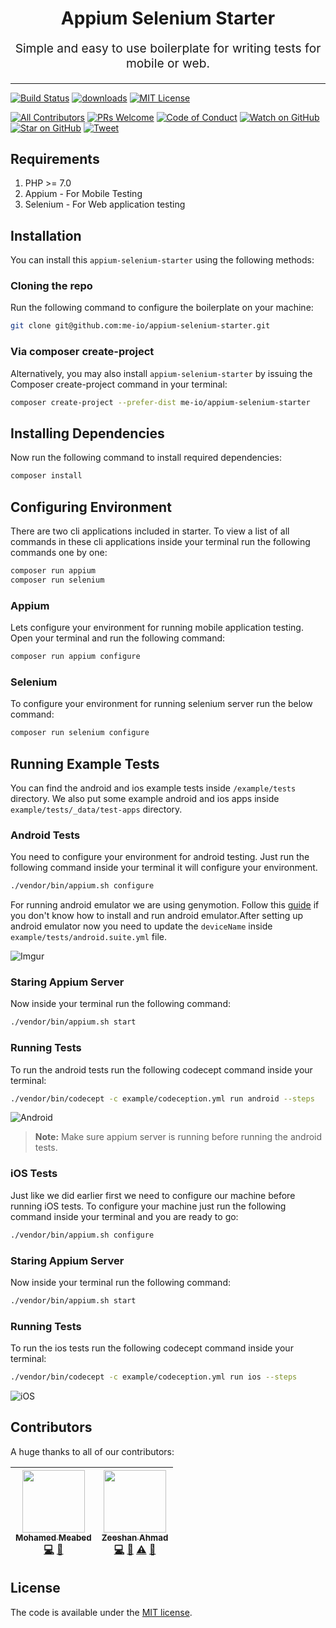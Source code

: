 <h1 align="center">
  Appium Selenium Starter 
</h1>
<p align="center" style="font-size: 1.2rem;">Simple and easy to use boilerplate for writing tests for mobile or web.</p>

<hr />

[![Build Status][build-badge]][build]
[![downloads][downloads-badge]][downloads]
[![MIT License][license-badge]][license]

[![All Contributors](https://img.shields.io/badge/all_contributors-2-orange.svg?style=flat-square)](#contributors)
[![PRs Welcome][prs-badge]][prs] 
[![Code of Conduct][coc-badge]][coc]
[![Watch on GitHub][github-watch-badge]][github-watch]
[![Star on GitHub][github-star-badge]][github-star]
[![Tweet][twitter-badge]][twitter]

## Requirements

1. PHP >= 7.0
2. Appium - For Mobile Testing
3. Selenium - For Web application testing

## Installation

You can install this `appium-selenium-starter` using the following methods:

### Cloning the repo

Run the following command to configure the boilerplate on your machine:

```bash
git clone git@github.com:me-io/appium-selenium-starter.git
```

### Via composer create-project

Alternatively, you may also install `appium-selenium-starter` by issuing the Composer create-project command in your 
terminal:

```bash
composer create-project --prefer-dist me-io/appium-selenium-starter
```

## Installing Dependencies

Now run the following command to install required dependencies:

```bash
composer install
```

## Configuring Environment

There are two cli applications included in starter. To view a list of all commands in these cli applications inside your terminal run the following commands one by one:

```bash
composer run appium
composer run selenium
```

### Appium

Lets configure your environment for running mobile application testing. Open your terminal and run the following command:

```bash
composer run appium configure
```

### Selenium

To configure your environment for running selenium server run the below command:

```bash
composer run selenium configure
```

## Running Example Tests

You can find the android and ios example tests inside `/example/tests` directory. We also put some example android
and ios apps inside `example/tests/_data/test-apps` directory.

### Android Tests

You need to configure your environment for android testing. Just run the following command inside your terminal 
it will configure your environment.

```bash
./vendor/bin/appium.sh configure
```

For running android emulator we are using genymotion. Follow this [guide](https://shankargarg.wordpress.com/2016/02/25/setup-genymotion-android-emulators-on-mac-os/) 
if you don't know how to install and run android emulator.After setting up android emulator now you need to 
update the `deviceName` inside `example/tests/android.suite.yml` file.

![Imgur](https://i.imgur.com/znQkuLq.png)

### Staring Appium Server

Now inside your terminal run the following command:

```bash
./vendor/bin/appium.sh start
```

### Running Tests

To run the android tests run the following codecept command inside your terminal:

```bash
./vendor/bin/codecept -c example/codeception.yml run android --steps
```

![Android](https://i.imgur.com/PdqDRFa.gif)

> **Note:** Make sure appium server is running before running the android tests.

### iOS Tests

Just like we did earlier first we need to configure our machine before running iOS tests. To configure your 
machine just run the following command inside your terminal and you are ready to go:

```bash
./vendor/bin/appium.sh configure
```

### Staring Appium Server

Now inside your terminal run the following command:

```bash
./vendor/bin/appium.sh start
```

### Running Tests

To run the ios tests run the following codecept command inside your terminal:

```bash
./vendor/bin/codecept -c example/codeception.yml run ios --steps
```

![iOS](https://i.imgur.com/Au45fXv.gif)

## Contributors

A huge thanks to all of our contributors:

<!-- ALL-CONTRIBUTORS-LIST:START - Do not remove or modify this section -->
<!-- prettier-ignore -->
| [<img src="https://avatars0.githubusercontent.com/u/45731?v=3" width="100px;"/><br /><sub><b>Mohamed Meabed</b></sub>](https://github.com/Meabed)<br />[💻](https://github.com/me-io/appium-selenium-starter/commits?author=Meabed "Code") [📢](#talk-Meabed "Talks") | [<img src="https://avatars2.githubusercontent.com/u/16267321?v=3" width="100px;"/><br /><sub><b>Zeeshan Ahmad</b></sub>](https://github.com/zeeshanu)<br />[💻](https://github.com/me-io/appium-selenium-starter/commits?author=zeeshanu "Code") [🐛](https://github.com/me-io/appium-selenium-starter/issues?q=author%3Azeeshanu "Bug reports") [⚠️](https://github.com/me-io/appium-selenium-starter/commits?author=zeeshanu "Tests") [📖](https://github.com/me-io/appium-selenium-starter/commits?author=zeeshanu "Documentation") |
| :---: | :---: |
<!-- ALL-CONTRIBUTORS-LIST:END -->

## License

The code is available under the [MIT license](LICENSE.md).

[build-badge]: https://img.shields.io/travis/me-io/appium-selenium-starter.svg?style=flat-square
[build]: https://travis-ci.org/me-io/appium-selenium-starter
[downloads-badge]: https://img.shields.io/packagist/dm/me-io/appium-selenium-starter.svg?style=flat-square
[downloads]: https://packagist.org/packages/me-io/appium-selenium-starter/stats
[license-badge]: https://img.shields.io/badge/license-MIT-brightgreen.svg?style=flat-square
[license]: https://github.com/me-io/appium-selenium-starter/blob/master/LICENSE.md
[prs-badge]: https://img.shields.io/badge/PRs-welcome-brightgreen.svg?style=flat-square
[prs]: http://makeapullrequest.com
[coc-badge]: https://img.shields.io/badge/code%20of-conduct-ff69b4.svg?style=flat-square
[coc]: https://github.com/me-io/appium-selenium-starter/blob/master/CODE_OF_CONDUCT.md
[github-watch-badge]: https://img.shields.io/github/watchers/me-io/appium-selenium-starter.svg?style=social
[github-watch]: https://github.com/me-io/appium-selenium-starter/watchers
[github-star-badge]: https://img.shields.io/github/stars/me-io/appium-selenium-starter.svg?style=social
[github-star]: https://github.com/me-io/appium-selenium-starter/stargazers
[twitter]: https://twitter.com/intent/tweet?text=Check%20out%20appium-selenium-starter!%20https://github.com/me-io/appium-selenium-starter%20%F0%9F%91%8D
[twitter-badge]: https://img.shields.io/twitter/url/https/github.com/me-io/appium-selenium-starter.svg?style=social